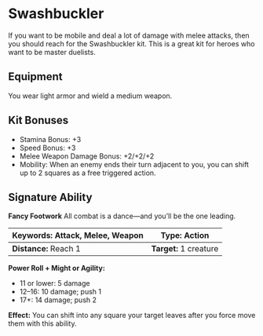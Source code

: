 # Swashbuckler

If you want to be mobile and deal a lot of damage with melee attacks, then you should reach for the Swashbuckler kit. This is a great kit for heroes who want to be master duelists.

## Equipment

You wear light armor and wield a medium weapon.

## Kit Bonuses

-   Stamina Bonus: +3
-   Speed Bonus: +3
-   Melee Weapon Damage Bonus: +2/+2/+2
-   Mobility: When an enemy ends their turn adjacent to you, you can shift up to 2 squares as a free triggered action.

## Signature Ability

**Fancy Footwork** All combat is a dance—and you'll be the one leading.

| **Keywords:** Attack, Melee, Weapon | **Type:** Action |
| --------------------------------------- | -------------------------------- |
| **Distance:** Reach 1 | **Target:** 1 creature |








**Power Roll + Might or Agility:**

-   11 or lower: 5 damage
-   12–16: 10 damage; push 1
-   17+: 14 damage; push 2

**Effect:** You can shift into any square your target leaves after you force move them with this ability.
